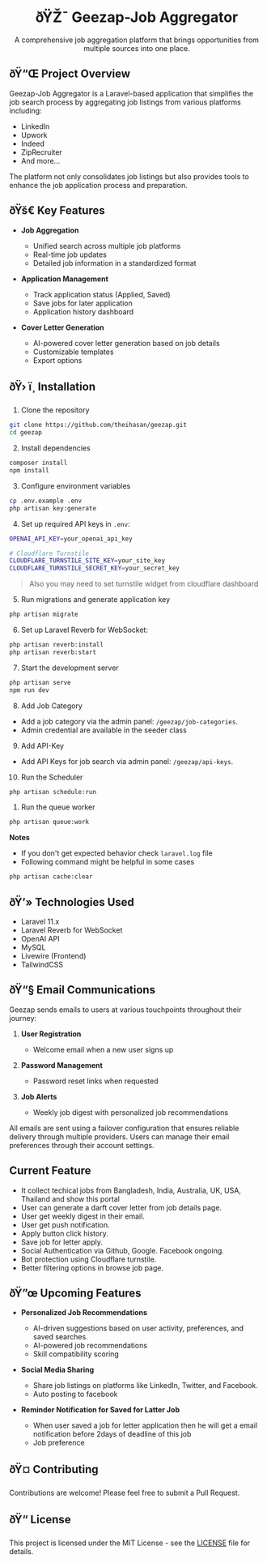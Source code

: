 

<div align="center">
  <h1>ðŸŽ¯ Geezap-Job Aggregator</h1>
  <p>A comprehensive job aggregation platform that brings opportunities from multiple sources into one place.</p>
</div>

## ðŸ“Œ Project Overview

Geezap-Job Aggregator is a Laravel-based application that simplifies the job search process by aggregating job listings from various platforms including:
- LinkedIn
- Upwork
- Indeed
- ZipRecruiter
- And more...

The platform not only consolidates job listings but also provides tools to enhance the job application process and preparation.

## ðŸš€ Key Features

- **Job Aggregation**
    - Unified search across multiple job platforms
    - Real-time job updates
    - Detailed job information in a standardized format

- **Application Management**
    - Track application status (Applied, Saved)
    - Save jobs for later application
    - Application history dashboard

- **Cover Letter Generation**
    - AI-powered cover letter generation based on job details
    - Customizable templates
    - Export options

## ðŸ› ï¸ Installation

1. Clone the repository
```bash
git clone https://github.com/theihasan/geezap.git
cd geezap
```

2. Install dependencies
```bash
composer install
npm install
```

3. Configure environment variables
```bash
cp .env.example .env
php artisan key:generate
```

4. Set up required API keys in `.env`:
```bash
OPENAI_API_KEY=your_openai_api_key

# Cloudflare Turnstile
CLOUDFLARE_TURNSTILE_SITE_KEY=your_site_key
CLOUDFLARE_TURNSTILE_SECRET_KEY=your_secret_key
```
> Also you may need to set turnstile widget from cloudflare dashboard

5. Run migrations and generate application key
```bash
php artisan migrate
```

6. Set up Laravel Reverb for WebSocket:
```bash
php artisan reverb:install
php artisan reverb:start
```

7. Start the development server
```bash
php artisan serve
npm run dev
```

8. Add Job Category
- Add a job category via the admin panel: `/geezap/job-categories`.
- Admin credential are available in the seeder class

9. Add API-Key
- Add API Keys for job search via admin panel: `/geezap/api-keys`.

10. Run the Scheduler
```bash
php artisan schedule:run
```

1.   Run the queue worker
```bash
php artisan queue:work
```

**Notes**
- If you don't get expected behavior check `laravel.log` file
- Following command might be helpful in some cases
```bash
php artisan cache:clear
```

## ðŸ’» Technologies Used

- Laravel 11.x
- Laravel Reverb for WebSocket
- OpenAI API
- MySQL
- Livewire (Frontend)
- TailwindCSS

## ðŸ“§ Email Communications

Geezap sends emails to users at various touchpoints throughout their journey:

1. **User Registration**
    - Welcome email when a new user signs up

2. **Password Management**
    - Password reset links when requested

3. **Job Alerts**
    - Weekly job digest with personalized job recommendations

All emails are sent using a failover configuration that ensures reliable delivery through multiple providers. Users can manage their email preferences through their account settings.

## Current Feature
  - It collect techical jobs from Bangladesh, India, Australia, UK, USA, Thailand and show this portal
  - User can generate a darft cover letter from job details page.
  - User get weekly digest in their email.
  - User get push notification.
  - Apply button click history.
  - Save job for letter apply.
  - Social Authentication via Github, Google. Facebook ongoing.
  - Bot protection using Cloudflare turnstile.
  - Better filtering options in browse job page.
## ðŸ”œ Upcoming Features
- **Personalized Job Recommendations**
    - AI-driven suggestions based on user activity, preferences, and saved searches.
    - AI-powered job recommendations
    - Skill compatibility scoring

- **Social Media Sharing**
    - Share job listings on platforms like LinkedIn, Twitter, and Facebook.
    - Auto posting to facebook

- **Reminder Notification for Saved for Latter Job**
    - When user saved a job for letter application then he will get a email notification before 2days of deadline of this job
    - Job preference


## ðŸ¤ Contributing

Contributions are welcome! Please feel free to submit a Pull Request.

## ðŸ“ License

This project is licensed under the MIT License - see the [LICENSE](LICENSE) file for details.
